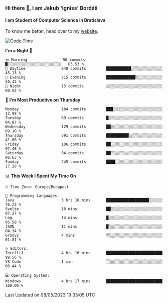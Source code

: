 ### Hi there 👋, I am Jakub 'igniss' Bordáš

#### I am Student of Computer Science in Bratislava
To know me better, head over to my [website](https://bordas.sk).


<!--START_SECTION:waka-->
![Code Time](http://img.shields.io/badge/Code%20Time-1%2C147%20hrs%2019%20mins-blue)

**I'm a Night 🦉** 

```text
🌞 Morning                50 commits          █░░░░░░░░░░░░░░░░░░░░░░░░   03.53 % 
🌆 Daytime                640 commits         ███████████░░░░░░░░░░░░░░   45.13 % 
🌃 Evening                715 commits         █████████████░░░░░░░░░░░░   50.42 % 
🌙 Night                  13 commits          ░░░░░░░░░░░░░░░░░░░░░░░░░   00.92 % 
```
📅 **I'm Most Productive on Thursday** 

```text
Monday                   184 commits         ███░░░░░░░░░░░░░░░░░░░░░░   12.98 % 
Tuesday                  69 commits          █░░░░░░░░░░░░░░░░░░░░░░░░   04.87 % 
Wednesday                129 commits         ██░░░░░░░░░░░░░░░░░░░░░░░   09.10 % 
Thursday                 591 commits         ██████████░░░░░░░░░░░░░░░   41.68 % 
Friday                   106 commits         ██░░░░░░░░░░░░░░░░░░░░░░░   07.48 % 
Saturday                 94 commits          ██░░░░░░░░░░░░░░░░░░░░░░░   06.63 % 
Sunday                   245 commits         ████░░░░░░░░░░░░░░░░░░░░░   17.28 % 
```


📊 **This Week I Spent My Time On** 

```text
🕑︎ Time Zone: Europe/Budapest

💬 Programming Languages: 
Java                     3 hrs 16 mins       ███████████████████░░░░░░   76.23 % 
Svelte                   18 mins             ██░░░░░░░░░░░░░░░░░░░░░░░   07.27 % 
Log                      14 mins             █░░░░░░░░░░░░░░░░░░░░░░░░   05.58 % 
JSON                     11 mins             █░░░░░░░░░░░░░░░░░░░░░░░░   04.34 % 
Groovy                   4 mins              ░░░░░░░░░░░░░░░░░░░░░░░░░   01.81 % 

🔥 Editors: 
IntelliJ                 4 hrs 16 mins       █████████████████████████   99.56 % 
VS Code                  1 min               ░░░░░░░░░░░░░░░░░░░░░░░░░   00.44 % 

💻 Operating System: 
Windows                  4 hrs 17 mins       █████████████████████████   100.00 % 
```


 Last Updated on 08/05/2023 19:33:05 UTC
<!--END_SECTION:waka-->
